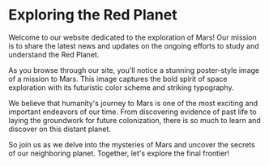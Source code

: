 <!--
Write me markdown content of website with wallpaper:

"A poster-style image of a mission to Mars, with bold typography and a futuristic color scheme that represents the ambition of space exploration."

The header of the page should not be copy of the text but rather a real content of the website which is using this wallpaper.
-->

<!--font:Montserrat-->

# Exploring the Red Planet

Welcome to our website dedicated to the exploration of Mars! Our mission is to share the latest news and updates on the ongoing efforts to study and understand the Red Planet.

As you browse through our site, you'll notice a stunning poster-style image of a mission to Mars. This image captures the bold spirit of space exploration with its futuristic color scheme and striking typography.

We believe that humanity's journey to Mars is one of the most exciting and important endeavors of our time. From discovering evidence of past life to laying the groundwork for future colonization, there is so much to learn and discover on this distant planet.

So join us as we delve into the mysteries of Mars and uncover the secrets of our neighboring planet. Together, let's explore the final frontier!
